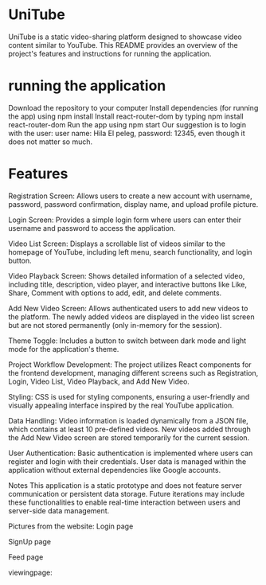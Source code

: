# UniTube
UniTube is a static video-sharing platform designed to showcase video content similar to YouTube. This README provides an overview of the project's features and instructions for running the application.


# running the application
Download the repository to your computer
Install dependencies (for running the app) using npm install
Install react-router-dom by typing npm install react-router-dom
Run the app using npm start
Our suggestion is to login with the user: user name: Hila El peleg, password: 12345, even though it does not matter so much.


# Features
Registration Screen: Allows users to create a new account with username, password, password confirmation, display name, and upload profile picture.

Login Screen: Provides a simple login form where users can enter their username and password to access the application.

Video List Screen: Displays a scrollable list of videos similar to the homepage of YouTube, including left menu, search functionality, and login button.

Video Playback Screen: Shows detailed information of a selected video, including title, description, video player, and interactive buttons like Like, Share, Comment with options to add, edit, and delete comments.

Add New Video Screen: Allows authenticated users to add new videos to the platform. The newly added videos are displayed in the video list screen but are not stored permanently (only in-memory for the session).

Theme Toggle: Includes a button to switch between dark mode and light mode for the application's theme.

Project Workflow
Development: The project utilizes React components for the frontend development, managing different screens such as Registration, Login, Video List, Video Playback, and Add New Video.

Styling: CSS is used for styling components, ensuring a user-friendly and visually appealing interface inspired by the real YouTube application.

 Data Handling: Video information is loaded dynamically from a JSON file, which contains at least 10 pre-defined videos. New videos added through the Add New Video screen are stored temporarily for the current session.

User Authentication: Basic authentication is implemented where users can register and login with their credentials. User data is managed within the application without external dependencies like Google accounts.

Notes
This application is a static prototype and does not feature server communication or persistent data storage. Future iterations may include these functionalities to enable real-time interaction between users and server-side data management.

Pictures from the website:
Login page


SignUp page


Feed page

viewingpage:

